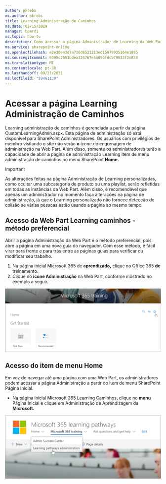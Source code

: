 ```yaml
---
author: pkrebs
ms.author: pkrebs
title: Learning Administração de Caminhos
ms.date: 02/15/2019
manager: bpardi
ms.topic: how-to
description: Como acessar a página Administrador de Learning da Web Part ou do menu
ms.service: sharepoint-online
ms.openlocfilehash: e2e30e43d7a716d8521213ed15979935164e1885
ms.sourcegitcommit: 6005c2551bdea334767e6a056fdcb79533f2c858
ms.translationtype: MT
ms.contentlocale: pt-BR
ms.lasthandoff: 09/21/2021
ms.locfileid: "59461130"
---
```

# <a name="access-the-learning-pathways-administration-page"></a>Acessar a página Learning Administração de Caminhos

Learning administração de caminhos é gerenciada a partir da página CustomLearningAdmin.aspx. Esta página de administração só está disponível para SharePoint Administradores. Os usuários com privilégios de membro visitando o site não verão **o** ícone de engrenagem de administração na Web Part. Além disso, somente os administradores terão a capacidade de abrir **a** página de administração Learning item de menu administração de caminhos no menu SharePoint **Home.** 

> [!IMPORTANT]
> As alterações feitas na página Administração de Learning personalizadas, como ocultar uma subcategoria de produto ou uma playlist, serão refletidas em todas as instâncias da Web Part. Além disso, é recomendável que apenas um administrador no momento faça alterações na página de administração, já que o Learning personalizado não fornece detecção de colisão se várias pessoas estão usando a página ao mesmo tempo.  

## <a name="access-from-the-learning-pathways-web-part---preferred-method"></a>Acesso da Web Part Learning caminhos - método preferencial
Abrir a página Administração da Web Part é o método preferencial, pois abre a página em uma nova guia do navegador. Com esse método, é fácil virar para frente e para trás entre as páginas guias para verificar ou modificar seu trabalho.  

1. Na página inicial Microsoft 365 de **aprendizado,** clique no Office 365 **de** treinamento.
2. Clique no **ícone Administração** na Web Part, conforme mostrado no exemplo a seguir.

![Ícone de administração](media/cg-adminaccbtn.png)

## <a name="access-from-the-home-menu-item"></a>Acesso do item de menu Home
Em vez de navegar até uma página com uma Web Part, os administradores podem acessar a página Administração a partir do item de menu SharePoint Página Inicial.  

- Na página inicial Microsoft 365 Learning Caminhos, clique no **menu** Página Inicial e clique em Administração de Aprendizagem da **Microsoft.**

![Menu Home](media/cg-adminaccmenu.png)
